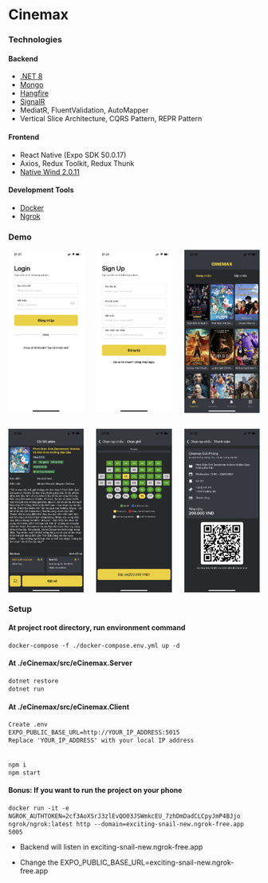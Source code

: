 ﻿# Cinemax

### Technologies

#### Backend
   - [.NET 8](https://dotnet.microsoft.com/en-us/download/dotnet/8.0)
   - [Mongo](https://www.mongodb.com/)
   - [Hangfire](https://www.hangfire.io/)
   - [SignalR](https://dotnet.microsoft.com/en-us/apps/aspnet/signalr)
   - MediatR, FluentValidation, AutoMapper
   - Vertical Slice Architecture, CQRS Pattern, REPR Pattern
#### Frontend
   - React Native (Expo SDK 50.0.17)
   - Axios, Redux Toolkit, Redux Thunk
   - [Native Wind 2.0.11](https://www.nativewind.dev/)
#### Development Tools
   - [Docker](https://www.docker.com/)
   - [Ngrok](https://ngrok.com/)

### Demo

<div style="display: flex; flex-wrap: wrap; justify-content: space-between; row-gap: 32px">
  <img src="attachments/login.jpg" style="width: 30%;" alt="">
  <img src="attachments/signup.jpg" style="width: 30%;" alt="">
  <img src="attachments/home.jpg" style="width: 30%;" alt="">
  <img src="attachments/detail.jpg" style="width: 30%;" alt="">
  <img src="attachments/reservation.jpg" style="width: 30%;" alt="">
  <img src="attachments/checkout.jpg" style="width: 30%;" alt="">
</div>

### Setup
#### At project root directory, run environment command
    docker-compose -f ./docker-compose.env.yml up -d

#### At ./eCinemax/src/eCinemax.Server
    dotnet restore
    dotnet run

#### At ./eCinemax/src/eCinemax.Client
    Create .env
    EXPO_PUBLIC_BASE_URL=http://YOUR_IP_ADDRESS:5015
    Replace 'YOUR_IP_ADDRESS' with your local IP address
######
    npm i
    npm start

#### Bonus: If you want to run the project on your phone

    docker run -it -e NGROK_AUTHTOKEN=2cf3AoXSrJ3zlEvQO03JSWmkcEU_7zhDmDadCLCpyJmP4BJjo ngrok/ngrok:latest http --domain=exciting-snail-new.ngrok-free.app 5005

- Backend will listen in exciting-snail-new.ngrok-free.app

- Change the EXPO_PUBLIC_BASE_URL=exciting-snail-new.ngrok-free.app
